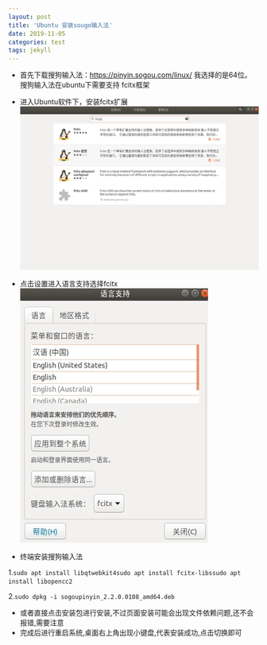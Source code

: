 ```yaml
---
layout: post
title: 'Ubuntu 安装sougo输入法'
date: 2019-11-05
categories: test
tags: jekyll
---
```


- 首先下载搜狗输入法：https://pinyin.sogou.com/linux/ 我选择的是64位。 搜狗输入法在ubuntu下需要支持 fcitx框架
- 进入Ubuntu软件下，安装fcitx扩展![](/images/搜狗输入法/sendpix2.jpg)

- 点击设置进入语言支持选择fcitx![](/images/搜狗输入法/sendpix3.jpg)

- 终端安装搜狗输入法

1.`sudo apt install libqtwebkit4sudo apt install fcitx-libssudo apt install libopencc2`

2.`sudo dpkg -i sogoupinyin_2.2.0.0108_amd64.deb`

- 或者直接点击安装包进行安装,不过页面安装可能会出现文件依赖问题,还不会报错,需要注意
- 完成后进行重启系统,桌面右上角出现小键盘,代表安装成功,点击切换即可
